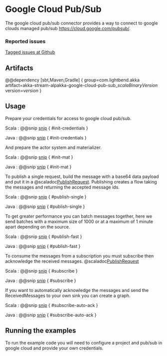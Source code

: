 # Google Cloud Pub/Sub

The google cloud pub/sub connector provides a way to connect to google clouds managed pub/sub https://cloud.google.com/pubsub/.

### Reported issues

[Tagged issues at Github](https://github.com/akka/alpakka/labels/p%3Agoogle-cloud-pub-sub)

## Artifacts

@@dependency [sbt,Maven,Gradle] {
  group=com.lightbend.akka
  artifact=akka-stream-alpakka-google-cloud-pub-sub_$scalaBinaryVersion$
  version=$version$
}

## Usage

Prepare your credentials for access to google cloud pub/sub.

Scala
: @@snip [snip](/google-cloud-pub-sub/src/test/scala/akka/stream/alpakka/googlecloud/pubsub/ExampleUsage.scala) { #init-credentials }

Java
: @@snip [snip](/google-cloud-pub-sub/src/test/java/akka/stream/alpakka/googlecloud/pubsub/ExampleUsageJava.java) { #init-credentials }

And prepare the actor system and materializer.

Scala
: @@snip [snip](/google-cloud-pub-sub/src/test/scala/akka/stream/alpakka/googlecloud/pubsub/ExampleUsage.scala) { #init-mat }

Java
: @@snip [snip](/google-cloud-pub-sub/src/test/java/akka/stream/alpakka/googlecloud/pubsub/ExampleUsageJava.java) { #init-mat }

To publish a single request, build the message with a base64 data payload and put it in a @scaladoc[PublishRequest](akka.stream.alpakka.googlecloud.pubsub.PublishRequest). Publishing creates a flow taking the messages and returning the accepted message ids.

Scala
: @@snip [snip](/google-cloud-pub-sub/src/test/scala/akka/stream/alpakka/googlecloud/pubsub/ExampleUsage.scala) { #publish-single }

Java
: @@snip [snip](/google-cloud-pub-sub/src/test/java/akka/stream/alpakka/googlecloud/pubsub/ExampleUsageJava.java) { #publish-single }

To get greater performance you can batch messages together, here we send batches with a maximum size of 1000 or at a maximum of 1 minute apart depending on the source.

Scala
: @@snip [snip](/google-cloud-pub-sub/src/test/scala/akka/stream/alpakka/googlecloud/pubsub/ExampleUsage.scala) { #publish-fast }

Java
: @@snip [snip](/google-cloud-pub-sub/src/test/java/akka/stream/alpakka/googlecloud/pubsub/ExampleUsageJava.java) { #publish-fast }

To consume the messages from a subscription you must subscribe then acknowledge the received messages. @scaladoc[PublishRequest](akka.stream.alpakka.googlecloud.pubsub.ReceivedMessage)

Scala
: @@snip [snip](/google-cloud-pub-sub/src/test/scala/akka/stream/alpakka/googlecloud/pubsub/ExampleUsage.scala) { #subscribe }

Java
: @@snip [snip](/google-cloud-pub-sub/src/test/java/akka/stream/alpakka/googlecloud/pubsub/ExampleUsageJava.java) { #subscribe }

If you want to automatically acknowledge the messages and send the ReceivedMessages to your own sink you can create a graph.

Scala
: @@snip [snip](/google-cloud-pub-sub/src/test/scala/akka/stream/alpakka/googlecloud/pubsub/ExampleUsage.scala) { #subscribe-auto-ack }

Java
: @@snip [snip](/google-cloud-pub-sub/src/test/java/akka/stream/alpakka/googlecloud/pubsub/ExampleUsageJava.java) { #subscribe-auto-ack }

## Running the examples

To run the example code you will need to configure a project and pub/sub in google cloud and provide your own credentials.
